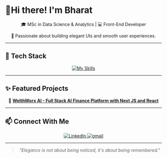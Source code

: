 <div>

  <h1>👋Hi there! I'm Bharat</h1>

  <p align="center">🎓 MSc in Data Science & Analytics | 💻 Front-End Developer</p>
  <p align="center">🎨 Passionate about building elegant UIs and smooth user experiences.</p>

</div>

<hr />

<h2>🚀 Tech Stack</h2>

<div align="center">
  <a href="https://skillicons.dev" target="_blank">
    <img src="https://skillicons.dev/icons?i=html,css,js,react,tailwind,nextjs,prisma,supabase,git,github" alt="My Skills"/>
  </a>
</div>

<hr />

<h2>✨ Featured Projects</h2>

<div align="center">
      🧠 <strong><a href="https://github.com/Bharat-Navratna/WelthWorx-AI" target="_blank">WelthWorx AI - Full Stack AI Finance Platform with Next JS and React</a></strong>
</div>

<hr />

<h2>📫 Connect With Me</h2>

<p align="center">
  <a href="https://www.linkedin.com/in/bharatanilnavratna/" target="_blank">
    <img src="https://skillicons.dev/icons?i=linkedin" alt="LinkedIn"/>
  </a>
  <a href="mailto:bnavratna@gmail.com" target="_blank">
    <img src="https://skillicons.dev/icons?i=gmail" alt="gmail"/>
  </a>
</p>

<hr />

<blockquote align="center">
  <em>"Elegance is not about being noticed, it's about being remembered."</em>
</blockquote>
